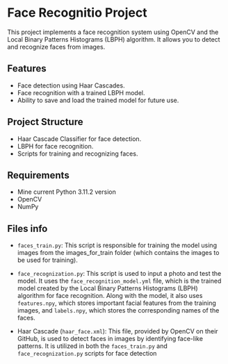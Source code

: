# Face Recognitio Project

This project implements a face recognition system using OpenCV and the Local Binary Patterns Histograms (LBPH) algorithm. It allows you to detect and recognize faces from images.
## Features
- Face detection using Haar Cascades.
- Face recognition with a trained LBPH model.
- Ability to save and load the trained model for future use.

## Project Structure
- Haar Cascade Classifier for face detection.
- LBPH for face recognition.
- Scripts for training and recognizing faces.

## Requirements
- Mine current Python 3.11.2 version
- OpenCV
- NumPy

## Files info
- `faces_train.py`: This script is responsible for training the model using images from the images_for_train folder (which contains the images to be used for training).

- `face_recognization.py`: This script is used to input a photo and test the model. It uses the `face_recognition_model.yml` file, which is the trained model created by the
  Local Binary Patterns Histograms (LBPH) algorithm for face recognition. Along with the model, it also uses `features.npy`, which stores important facial features from the
  training images, and `labels.npy`, which stores the corresponding names of the faces.

- Haar Cascade (`haar_face.xml`): This file, provided by OpenCV on their GitHub, is used to detect faces in images by identifying face-like patterns. It is utilized in both the
  `faces_train.py` and `face_recognization.py` scripts for face detection
